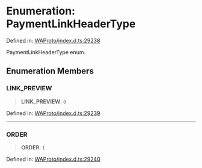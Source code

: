 # Enumeration: PaymentLinkHeaderType

Defined in: [WAProto/index.d.ts:29238](https://github.com/Fokusdotid/bail/blob/043003e0dc220c8f52aef36f90c7026f3a192427/WAProto/index.d.ts#L29238)

PaymentLinkHeaderType enum.

## Enumeration Members

### LINK\_PREVIEW

> **LINK\_PREVIEW**: `0`

Defined in: [WAProto/index.d.ts:29239](https://github.com/Fokusdotid/bail/blob/043003e0dc220c8f52aef36f90c7026f3a192427/WAProto/index.d.ts#L29239)

***

### ORDER

> **ORDER**: `1`

Defined in: [WAProto/index.d.ts:29240](https://github.com/Fokusdotid/bail/blob/043003e0dc220c8f52aef36f90c7026f3a192427/WAProto/index.d.ts#L29240)
